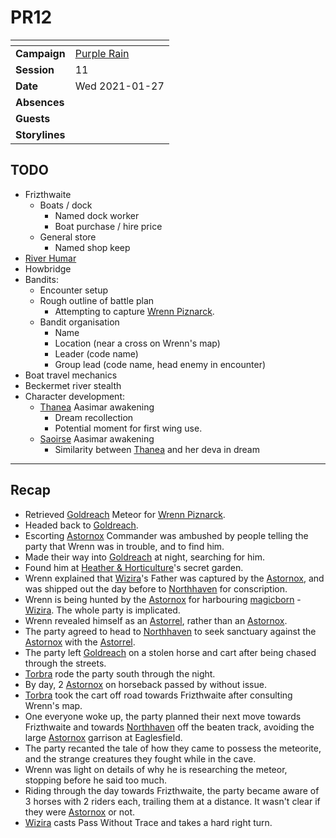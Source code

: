 # PR12

| []() | |
| --- | --- |
| **Campaign** | [Purple Rain](../README.md) |
| **Session** | 11 |
| **Date** | Wed 2021-01-27 |
| **Absences** | |
| **Guests** | |
| **Storylines** | |

## TODO

- Frizthwaite
  - Boats / dock
    - Named dock worker
    - Boat purchase / hire price
  - General store
    - Named shop keep
- [River Humar](../../../astarus/places/rivers-lakes/river-humar.md)
- Howbridge
- Bandits:
  - Encounter setup
  - Rough outline of battle plan
    - Attempting to capture [Wrenn Piznarck](../../../astarus/people/wrenn-piznarck.md).
  - Bandit organisation
    - Name
    - Location (near a cross on Wrenn's map)
    - Leader (code name)
    - Group lead (code name, head enemy in encounter)
- Boat travel mechanics
- Beckermet river stealth
- Character development:
  - [Thanea](../../../astarus/people/thanea.md) Aasimar awakening
    - Dream recollection
    - Potential moment for first wing use.
  - [Saoirse](../../../astarus/people/saoirse.md) Aasimar awakening
    - Similarity between [Thanea](../../../astarus/people/thanea.md) and her deva in dream

---

## Recap

- Retrieved [Goldreach](../../../astarus/civilisations/kingdom-of-astor/settlements/goldreach/README.md) Meteor for [Wrenn Piznarck](../../../astarus/people/wrenn-piznarck.md).
- Headed back to [Goldreach](../../../astarus/civilisations/kingdom-of-astor/settlements/goldreach/README.md).
- Escorting [Astornox](../../../astarus/civilisations/kingdom-of-astor/organisations/astornox/README.md) Commander was ambushed by people telling the party that Wrenn was in trouble, and to find him.
- Made their way into [Goldreach](../../../astarus/civilisations/kingdom-of-astor/settlements/goldreach/README.md) at night, searching for him.
- Found him at [Heather & Horticulture](../../../astarus/civilisations/kingdom-of-astor/settlements/goldreach/places/heather-and-horticulture.md)'s secret garden.
- Wrenn explained that [Wizira](../../../astarus/people/wizira.md)'s Father was captured by the [Astornox](../../../astarus/civilisations/kingdom-of-astor/organisations/astornox/README.md), and was shipped out the day before to [Northhaven](../../../astarus/places/cities/northhaven.md) for conscription.
- Wrenn is being hunted by the [Astornox](../../../astarus/civilisations/kingdom-of-astor/organisations/astornox/README.md) for harbouring [magicborn](../../../astarus/civilisations/kingdom-of-astor/magicborn.md) - [Wizira](../../../astarus/people/wizira.md). The whole party is implicated.
- Wrenn revealed himself as an [Astorrel](../../../astarus/civilisations/kingdom-of-astor/organisations/astorrel/README.md), rather than an [Astornox](../../../astarus/civilisations/kingdom-of-astor/organisations/astornox/README.md).
- The party agreed to head to [Northhaven](../../../astarus/places/cities/northhaven.md) to seek sanctuary against the [Astornox](../../../astarus/civilisations/kingdom-of-astor/organisations/astornox/README.md) with the [Astorrel](../../../astarus/civilisations/kingdom-of-astor/organisations/astorrel/README.md).
- The party left [Goldreach](../../../astarus/civilisations/kingdom-of-astor/settlements/goldreach/README.md) on a stolen horse and cart after being chased through the streets.
- [Torbra](../../../astarus/people/torbra.md) rode the party south through the night.
- By day, 2 [Astornox](../../../astarus/civilisations/kingdom-of-astor/organisations/astornox/README.md) on horseback passed by without issue.
- [Torbra](../../../astarus/people/torbra.md) took the cart off road towards Frizthwaite after consulting Wrenn's map.
- One everyone woke up, the party planned their next move towards Frizthwaite and towards [Northhaven](../../../astarus/places/cities/northhaven.md) off the beaten track, avoiding the large [Astornox](../../../astarus/civilisations/kingdom-of-astor/organisations/astornox/README.md) garrison at Eaglesfield.
- The party recanted the tale of how they came to possess the meteorite, and the strange creatures they fought while in the cave.
- Wrenn was light on details of why he is researching the meteor, stopping before he said too much.
- Riding through the day towards Frizthwaite, the party became aware of 3 horses with 2 riders each, trailing them at a distance. It wasn't clear if they were [Astornox](../../../astarus/civilisations/kingdom-of-astor/organisations/astornox/README.md) or not.
- [Wizira](../../../astarus/people/wizira.md) casts Pass Without Trace and takes a hard right turn.
